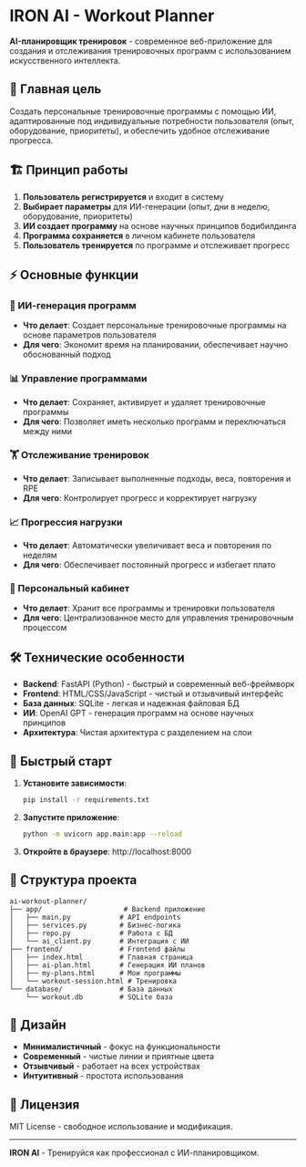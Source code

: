 # IRON AI - Workout Planner

**AI-планировщик тренировок** - современное веб-приложение для создания и отслеживания тренировочных программ с использованием искусственного интеллекта.

## 🎯 Главная цель

Создать персональные тренировочные программы с помощью ИИ, адаптированные под индивидуальные потребности пользователя (опыт, оборудование, приоритеты), и обеспечить удобное отслеживание прогресса.

## 🏗️ Принцип работы

1. **Пользователь регистрируется** и входит в систему
2. **Выбирает параметры** для ИИ-генерации (опыт, дни в неделю, оборудование, приоритеты)
3. **ИИ создает программу** на основе научных принципов бодибилдинга
4. **Программа сохраняется** в личном кабинете пользователя
5. **Пользователь тренируется** по программе и отслеживает прогресс

## ⚡ Основные функции

### 🤖 ИИ-генерация программ
- **Что делает**: Создает персональные тренировочные программы на основе параметров пользователя
- **Для чего**: Экономит время на планировании, обеспечивает научно обоснованный подход

### 📊 Управление программами
- **Что делает**: Сохраняет, активирует и удаляет тренировочные программы
- **Для чего**: Позволяет иметь несколько программ и переключаться между ними

### 🏋️ Отслеживание тренировок
- **Что делает**: Записывает выполненные подходы, веса, повторения и RPE
- **Для чего**: Контролирует прогресс и корректирует нагрузку

### 📈 Прогрессия нагрузки
- **Что делает**: Автоматически увеличивает веса и повторения по неделям
- **Для чего**: Обеспечивает постоянный прогресс и избегает плато

### 👤 Персональный кабинет
- **Что делает**: Хранит все программы и тренировки пользователя
- **Для чего**: Централизованное место для управления тренировочным процессом

## 🛠️ Технические особенности

- **Backend**: FastAPI (Python) - быстрый и современный веб-фреймворк
- **Frontend**: HTML/CSS/JavaScript - чистый и отзывчивый интерфейс
- **База данных**: SQLite - легкая и надежная файловая БД
- **ИИ**: OpenAI GPT - генерация программ на основе научных принципов
- **Архитектура**: Чистая архитектура с разделением на слои

## 🚀 Быстрый старт

1. **Установите зависимости**:
   ```bash
   pip install -r requirements.txt
   ```

2. **Запустите приложение**:
   ```bash
   python -m uvicorn app.main:app --reload
   ```

3. **Откройте в браузере**: http://localhost:8000

## 📁 Структура проекта

```
ai-workout-planner/
├── app/                    # Backend приложение
│   ├── main.py            # API endpoints
│   ├── services.py        # Бизнес-логика
│   ├── repo.py            # Работа с БД
│   └── ai_client.py       # Интеграция с ИИ
├── frontend/              # Frontend файлы
│   ├── index.html         # Главная страница
│   ├── ai-plan.html       # Генерация ИИ планов
│   ├── my-plans.html      # Мои программы
│   └── workout-session.html # Тренировка
└── database/              # База данных
    └── workout.db         # SQLite база
```

## 🎨 Дизайн

- **Минималистичный** - фокус на функциональности
- **Современный** - чистые линии и приятные цвета
- **Отзывчивый** - работает на всех устройствах
- **Интуитивный** - простота использования

## 📝 Лицензия

MIT License - свободное использование и модификация.

---

**IRON AI** - Тренируйся как профессионал с ИИ-планировщиком.